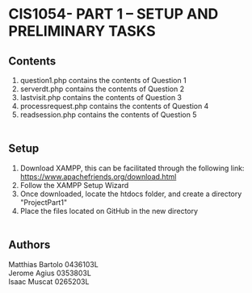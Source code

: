 # CIS1054- PART 1 – SETUP AND PRELIMINARY TASKS

## Contents
1. question1.php contains the contents of Question 1<br />
2. serverdt.php contains the contents of Question 2<br />
3. lastvisit.php contains the contents of Question 3<br /> 
4. processrequest.php contains the contents of Question 4<br />
5. readsession.php contains the contents of Question 5<br /><br />

## Setup
1. Download XAMPP, this can be facilitated through the following link: https://www.apachefriends.org/download.html <br />
2. Follow the XAMPP Setup Wizard<br />
3. Once downloaded, locate the htdocs folder, and create a directory "ProjectPart1"<br />
4. Place the files located on GitHub in the new directory<br /><br />

## Authors
Matthias Bartolo 0436103L<br />
Jerome Agius 0353803L<br />
Isaac Muscat 0265203L<br />
